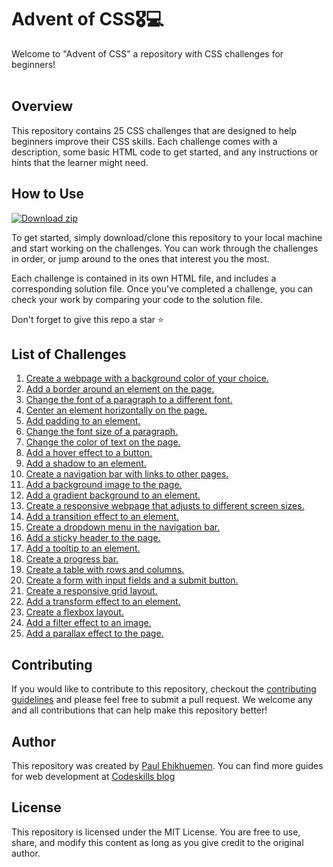# Advent of CSS🎖️💻

Welcome to "Advent of CSS" a repository with CSS challenges for beginners!
<br><br>

## Overview

This repository contains 25 CSS challenges that are designed to help beginners improve their CSS skills. Each challenge comes with a description, some basic HTML code to get started, and any instructions or hints that the learner might need.

## How to Use

<!-- BEGIN LATEST DOWNLOAD BUTTON -->

[![Download zip](https://custom-icon-badges.herokuapp.com/badge/-Download-blue?style=for-the-badge&logo=download&logoColor=white "Download zip")](https://github.com/codeskills-dev/30-days-of-html/archive/v1.0.0.zip)

<!-- END LATEST DOWNLOAD BUTTON -->

To get started, simply download/clone this repository to your local machine and start working on the challenges. You can work through the challenges in order, or jump around to the ones that interest you the most.

Each challenge is contained in its own HTML file, and includes a corresponding solution file. Once you've completed a challenge, you can check your work by comparing your code to the solution file.

Don't forget to give this repo a star ⭐️

## List of Challenges

<ol>
  <li>
  <a href="https://github.com/codeskills-dev/advent-of-css/tree/main/01%20-%20Create%20a%20webpage%20with%20a%20background%20color%20of%20your%20choice">
    Create a webpage with a background color of your choice.
  </a>
  </li>
  <li>
  <a href="">
   Add a border around an element on the page.
  </a>
  </li>
  <li>
  <a href="">
   Change the font of a paragraph to a different font.
  </a>
  </li>
  <li>
  <a href="">
   Center an element horizontally on the page.
  </a>
  </li>
  <li>
  <a href="">
   Add padding to an element.
  </a>
  </li>
  <li>
  <a href="">
   Change the font size of a paragraph.
  </a>
  </li>
  <li>
  <a href="">
   Change the color of text on the page.
  </a>
  </li>
  <li>
  <a href="">
   Add a hover effect to a button.
  </a>
  </li>
  <li>
  <a href="">
   Add a shadow to an element.
  </a>
  </li>
  <li>
  <a href="">
   Create a navigation bar with links to other pages.
  </a>
  </li>
  <li>
  <a href="">
   Add a background image to the page.
  </a>
  </li>
  <li>
  <a href="">
   Add a gradient background to an element.
  </a>
  </li>
  <li>
  <a href="">
   Create a responsive webpage that adjusts to different screen sizes.
  </a>
  </li>
  <li>
  <a href="">
   Add a transition effect to an element.
  </a>
  </li>
  <li>
  <a href="">
   Create a dropdown menu in the navigation bar.
  </a>
  </li>
  <li>
  <a href="">
   Add a sticky header to the page.
  </a>
  </li>
  <li>
  <a href="">
   Add a tooltip to an element.
  </a>
  </li>
  <li>
  <a href="">
   Create a progress bar.
  </a>
  </li>
  <li>
  <a href="">
   Create a table with rows and columns.
  </a>
  </li>
  <li>
  <a href="">
   Create a form with input fields and a submit button.
  </a>
  </li>
  <li>
  <a href="">
   Create a responsive grid layout.
  </a>
  </li>
  <li>
  <a href="">
   Add a transform effect to an element.
  </a>
  </li>
  <li>
  <a href="">
   Create a flexbox layout.
  </a>
  </li>
  <li>
  <a href="">
Add a filter effect to an image.
  </a>
  </li>
  <li>
  <a href="">
   Add a parallax effect to the page.
  </a>
  </li>
</ol>

## Contributing

If you would like to contribute to this repository, checkout the [contributing guidelines](https://github.com/codeskills-dev/advent-of-css/blob/main/Contributing.md) and please feel free to submit a pull request. We welcome any and all contributions that can help make this repository better!

## Author

This repository was created by [Paul Ehikhuemen](https://github.com/lordelogos). You can find more guides for web development at [Codeskills blog](https://blog.codeskills.dev)

## License

This repository is licensed under the MIT License. You are free to use, share, and modify this content as long as you give credit to the original author.
